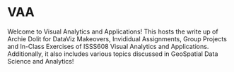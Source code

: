 # VAA
Welcome to Visual Analytics and Applications!
This hosts the write up of Archie Dolit for DataViz Makeovers, Invididual Assignments, Group Projects and In-Class Exercises of ISSS608 Visual Analytics and Applications. Additionally, it also includes various topics discussed in GeoSpatial Data Science and Analytics!
